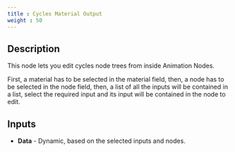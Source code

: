 ```yaml
---
title : Cycles Material Output
weight : 50
---
```


## Description

This node lets you edit cycles node trees from inside Animation Nodes.

First, a material has to be selected in the material field, then, a node
has to be selected in the node field, then, a list of all the inputs
will be contained in a list, select the required input and its input
will be contained in the node to edit.

## Inputs

- **Data** - Dynamic, based on the selected inputs and nodes.
